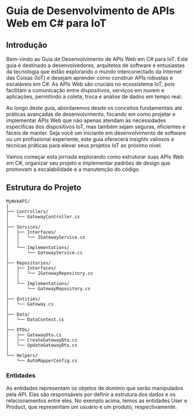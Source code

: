 # Guia de Desenvolvimento de APIs Web em C# para IoT

## Introdução

Bem-vindo ao Guia de Desenvolvimento de APIs Web em C# para IoT. Este guia é destinado a desenvolvedores, arquitetos de software e entusiastas da tecnologia que estão explorando o mundo interconectado da Internet das Coisas (IoT) e desejam aprender como construir APIs robustas e escaláveis em C#. As APIs Web são cruciais no ecossistema IoT, pois facilitam a comunicação entre dispositivos, serviços em nuvem e aplicações, permitindo a coleta, troca e análise de dados em tempo real.

Ao longo deste guia, abordaremos desde os conceitos fundamentais até práticas avançadas de desenvolvimento, focando em como projetar e implementar APIs Web que não apenas atendam às necessidades específicas dos dispositivos IoT, mas também sejam seguras, eficientes e fáceis de manter. Seja você um iniciante em desenvolvimento de software ou um profissional experiente, este guia oferecerá insights valiosos e técnicas práticas para elevar seus projetos IoT ao próximo nível.

Vamos começar esta jornada explorando como estruturar suas APIs Web em C#, organizar seu projeto e implementar padrões de design que promovam a escalabilidade e a manutenção do código.

## Estrutura do Projeto

```
MyWebAPI/
│
├── Controllers/
│   └── GatewayController.cs
│
├── Services/
│   ├── Interfaces/
│   │   └── IGatewayService.cs
│   │
│   └── Implementations/
│       └── GatewayService.cs
│
├── Repositories/
│   ├── Interfaces/
│   │   └── IGatewayRepository.cs
│   │
│   └── Implementations/
│       └── GatewayRepository.cs
│
├── Entities/
│   └── Gateway.cs
│
├── Data/
│   └── DataContext.cs
│
├── DTOs/
│   ├── GatewayDto.cs
│   │── CreateGatewayDto.cs
│   └── UpdateGatewayDto.cs
│
└── Helpers/
    └── AutoMapperConfig.cs
```

### Entidades

As entidades representam os objetos de domínio que serão manipulados pela API. Elas são responsáveis por definir a estrutura dos dados e os relacionamentos entre eles. No exemplo acima, temos as entidades User e Product, que representam um usuário e um produto, respectivamente.


